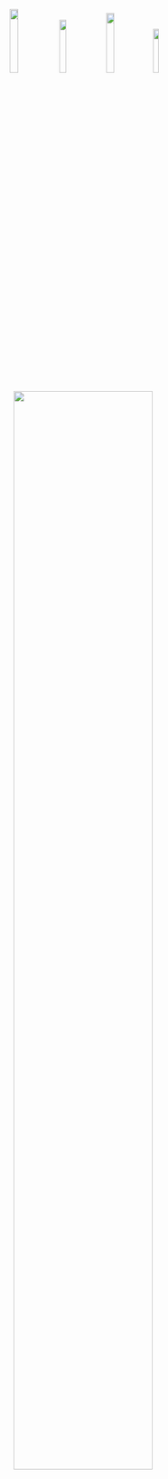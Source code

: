 <p align="center">
<a href="https://discord.gg/eVKQhnrzyg" target"blank_"><img width="17%" src="https://img.shields.io/badge/Discord%20-800c4c.svg?&style=for-the-badge&logo=discord&logoColor=ffffff"></a>
<a href="https://github.com/n0xtie" target"blank_"><img width="15.5%" src="https://img.shields.io/badge/GitHub%20-800c4c.svg?&style=for-the-badge&logo=github&logoColor=ffffff"></a>
<a href="https://open.spotify.com/user/tf412hk8cywbj2qy10ke28i4m?si=f6bdfa6fc7d0449e" target"blank_"><img width="16.5%" src="https://img.shields.io/badge/Spotify%20-800c4c.svg?&style=for-the-badge&logo=spotify&logoColor=ffffff"></a>
<a href="[https://steamcommunity.com/id/rxbunyo](https://steamcommunity.com/id/NodeJsScriptICQVISA/)" target"blank_"><img width="14.16%" src="https://img.shields.io/badge/steam%20-800c4c.svg?&style=for-the-badge&logo=steam&logoColor=ffffff"></a>
<div align="center" >
<img width="70%" src="https://lanyard-profile-readme.vercel.app/api/378243205080154113?bg=ff008077&borderRadius=7px">
</div>
